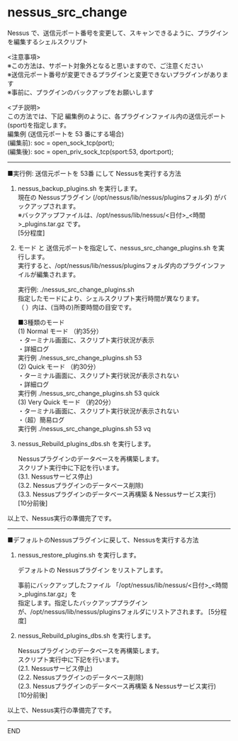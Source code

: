 # nessus_src_change
Nessus で、送信元ポート番号を変更して、スキャンできるように、プラグインを編集するシェルスクリプト

<注意事項>  
※この方法は、サポート対象外となると思いますので、ご注意ください  
※送信元ポート番号が変更できるプラグインと変更できないプラグインがあります  
※事前に、プラグインのバックアップをお願いします


<プチ説明>  
この方法では、下記 編集例のように、各プラグインファイル内の送信元ポート(sport)を指定します。  
編集例 (送信元ポートを 53 番にする場合)  
(編集前): soc = open_sock_tcp(port);  
(編集後): soc = open_priv_sock_tcp(sport:53, dport:port);


---------------------------------------------------------------------------------------------
■実行例: 送信元ポートを 53番 にして Nessusを実行する方法

1) nessus_backup_plugins.sh を実行します。  
   現在の Nessusプラグイン (/opt/nessus/lib/nessus/pluginsフォルダ) がバックアップされます。  
   ※バックアップファイルは、/opt/nessus/lib/nessus/<日付>_<時間>_plugins.tar.gz です。  
   [5分程度]

2) モード と 送信元ポートを指定して、nessus_src_change_plugins.sh を実行します。  
   実行すると、/opt/nessus/lib/nessus/pluginsフォルダ内のプラグインファイルが編集されます。  

   実行例: ./nessus_src_change_plugins.sh <Port> <Mode>  
   指定したモードにより、シェルスクリプト実行時間が異なります。  
   （  ）内は、(当時の)所要時間の目安です。

   ■3種類のモード  
   (1) Normal モード      （約35分）  
     ・ターミナル画面に、スクリプト実行状況が表示  
     ・詳細ログ  
     実行例 ./nessus_src_change_plugins.sh 53  
   (2) Quick モード       （約30分）  
     ・ターミナル画面に、スクリプト実行状況が表示されない  
     ・詳細ログ  
     実行例 ./nessus_src_change_plugins.sh 53 quick  
   (3) Very Quick モード  （約20分）  
     ・ターミナル画面に、スクリプト実行状況が表示されない  
     ・（超）簡易ログ  
     実行例 ./nessus_src_change_plugins.sh 53 vq  


3) nessus_Rebuild_plugins_dbs.sh を実行します。

   Nessusプラグインのデータベースを再構築します。  
     スクリプト実行中に下記を行います。  
     (3.1.  Nessusサービス停止)  
     (3.2.  Nessusプラグインのデータベース削除)  
     (3.3.  Nessusプラグインのデータベース再構築 & Nessusサービス実行)  
     [10分前後]  

以上で、Nessus実行の準備完了です。  


---------------------------------------------------------------------------------------------
■デフォルトのNessusプラグインに戻して、Nessusを実行する方法

1) nessus_restore_plugins.sh を実行します。
   
   デフォルトの Nessusプラグイン をリストアします。

   事前にバックアップしたファイル 「/opt/nessus/lib/nessus/<日付>_<時間>_plugins.tar.gz」を  
   指定します。指定したバックアッププラグインが、/opt/nessus/lib/nessus/pluginsフォルダにリストアされます。
   [5分程度]


2) nessus_Rebuild_plugins_dbs.sh を実行します。

   Nessusプラグインのデータベースを再構築します。  
     スクリプト実行中に下記を行います。  
     (2.1.  Nessusサービス停止)  
     (2.2.  Nessusプラグインのデータベース削除)  
     (2.3.  Nessusプラグインのデータベース再構築 & Nessusサービス実行)  
     [10分前後]  


以上で、Nessus実行の準備完了です。

---------------------------------------------------------------------------------------------
END
